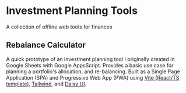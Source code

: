 # Investment Planning Tools

A collection of offline web tools for finances

## Rebalance Calculator
A quick prototype of an investment planning tool I originally created in Google Sheets with Google AppsScript. Provides a basic
use case for planning a portfolio's allocation, and re-balancing. Built as a Single Page Application (SPA) and Progressive Web App (PWA)
 using [Vite (React/TS template)](https://vitejs.dev/guide/), [Tailwind](https://tailwindcss.com/), and [Daisy UI](https://daisyui.com/).

